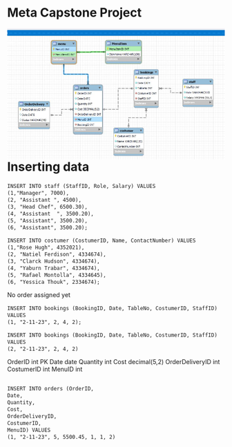 # Meta Capstone Project


<img src="image/db1_booking_littlelemon.JPG"
     alt="Markdown Monster icon"
     style="float: left; margin-right: 10px;" />



# Inserting data

```
INSERT INTO staff (StaffID, Role, Salary) VALUES
(1,"Manager", 7000),
(2, "Assistant ", 4500),
(3, "Head Chef", 6500.30),
(4, "Assistant  ", 3500.20),
(5, "Assistant", 3500.20),
(6, "Assistant", 3500.20);
```

```
INSERT INTO costumer (CostumerID, Name, ContactNumber) VALUES
(1,"Rose Hugh", 4352021),
(2, "Natiel Ferdison", 4334674),
(3, "Clarck Hudson", 4334674),
(4, "Yaburn Trabar", 4334674),
(5, "Rafael Montolla", 4334645),
(6, "Yessica Thouk", 2334674);
```

No order assigned yet
```
INSERT INTO bookings (BookingID, Date, TableNo, CostumerID, StaffID) VALUES
(1, "2-11-23", 2, 4, 2);
```

```
INSERT INTO bookings (BookingID, Date, TableNo, CostumerID, StaffID) VALUES
(2, "2-11-23", 2, 4, 2)
```

OrderID int PK
Date date
Quantity int
Cost decimal(5,2)
OrderDeliveryID int
CostumerID int
MenuID int


```

```



```
INSERT INTO orders (OrderID,
Date,
Quantity,
Cost,
OrderDeliveryID,
CostumerID,
MenuID) VALUES
(1, "2-11-23", 5, 5500.45, 1, 1, 2)
```

```

```

